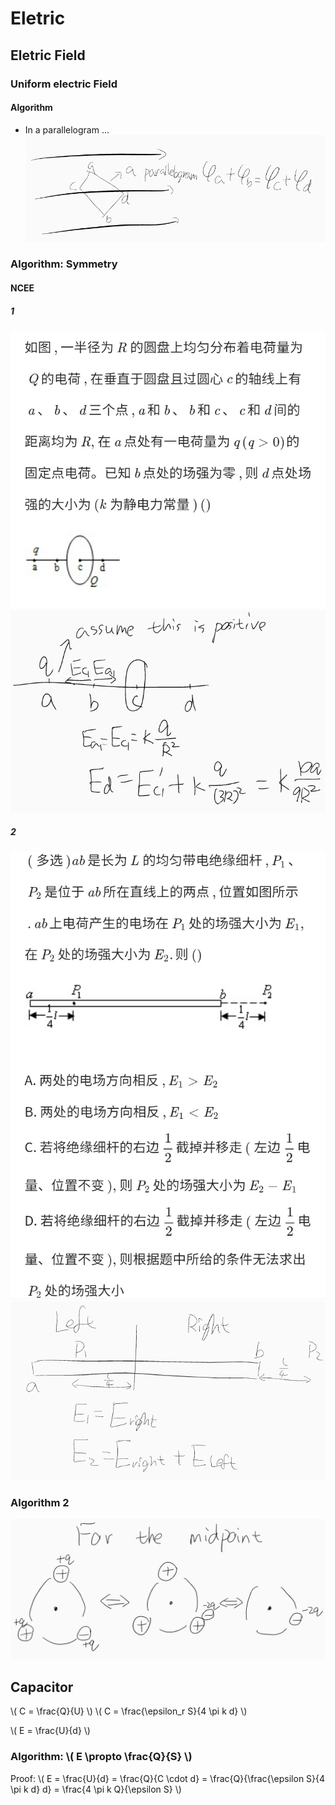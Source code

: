 # Eletric

## Eletric Field

### Uniform electric Field

#### Algorithm

+ In a parallelogram ...
![Algo1](Electric-Field/Algo1.png)

### Algorithm: Symmetry

#### NCEE

##### 1

![1](Electric-Field/NCEE-1.jpg)
![note](Electric-Field/NCEE-1-note.png)

##### 2

![2](Electric-Field/NCEE-2.jpg)
![note](Electric-Field/NCEE-2-note.png)

### Algorithm 2

![Algo2](Electric-Field/Algo2.png)

## Capacitor

\\( C = \frac{Q}{U} \\)
\\( C = \frac{\epsilon_r S}{4 \pi k d} \\)

\\( E = \frac{U}{d} \\)

### Algorithm: \\( E \propto \frac{Q}{S} \\)

Proof: \\( E = \frac{U}{d} = \frac{Q}{C \cdot d} = \frac{Q}{\frac{\epsilon S}{4 \pi k d} d} = \frac{4 \pi k Q}{\epsilon S} \\)
